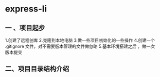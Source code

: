 # express-li

## 一 、项目起步

1.创建了远程创库
2.克隆到本地电脑
3.做一些项目初始化的一些操作
4.创建一个  .gitignore  文件，对不需要版本管理的文件做忽略
5.基本环境搭建之后 ，做一次版本提交

## 二、项目目录结构介绍

